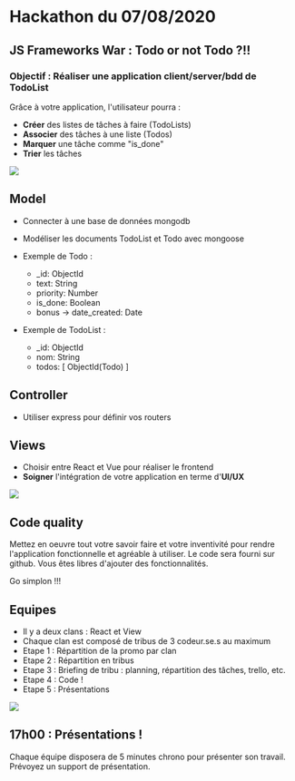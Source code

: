 # Hackathon du 07/08/2020

## JS Frameworks War : Todo or not Todo ?!!

### Objectif : Réaliser une application client/server/bdd de TodoList


Grâce à votre application, l'utilisateur pourra :

- **Créer** des listes de tâches à faire (TodoLists)
- **Associer** des tâches à une liste (Todos)
- **Marquer** une tâche comme "is_done"
- **Trier** les tâches


![](https://i.giphy.com/B7o99rIuystY4.gif)
  

## Model

- Connecter à une base de données mongodb
- Modéliser les documents TodoList et Todo avec mongoose

- Exemple de Todo :

  - _id: ObjectId
  - text: String
  - priority: Number
  - is_done: Boolean
  - bonus -> date_created: Date

- Exemple de TodoList :

  - _id: ObjectId
  - nom: String
  - todos: [ ObjectId(Todo) ]


## Controller

- Utiliser express pour définir vos routers

## Views

- Choisir entre React et Vue pour réaliser le frontend
- **Soigner** l'intégration de votre application en terme d'**UI/UX**

![](https://i.giphy.com/VhWVAa7rUtT3xKX6Cd.gif)

## Code quality

Mettez en oeuvre tout votre savoir faire et votre inventivité pour rendre l'application
fonctionnelle et agréable à utiliser. Le code sera fourni sur github. 
Vous êtes libres d'ajouter des fonctionnalités.


Go simplon !!!


## Equipes

- Il y a deux clans : React et View
- Chaque clan est composé de tribus de 3 codeur.se.s au maximum
- Etape 1 : Répartition de la promo par clan
- Etape 2 : Répartition en tribus
- Etape 3 : Briefing de tribu : planning, répartition des tâches, trello, etc.
- Etape 4 : Code !
- Etape 5 : Présentations

![](https://i.giphy.com/13HgwGsXF0aiGY.gif)


## 17h00 : Présentations !

Chaque équipe disposera de 5 minutes chrono pour présenter son travail. Prévoyez un support de présentation.
